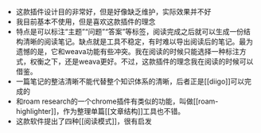 - 这款插件设计目的非常好，但是好像缺乏维护，实际效果并不好
- 我目前基本不使用，但是喜欢这款插件的理念
- 特点是可以标注“主题”“问题”“答案”等标签，阅读完成之后就可以生成一份结构清晰的阅读笔记。缺点就是工具不稳定，有时难以导出阅读后的笔记。最为遗憾的是，它和weava功能有些冲突。我在阅读的时候只能选择一种标注方式，权衡之下，还是weava更好。不过，这款插件的理念我在阅读的时候可以借鉴。
- 一篇笔记的整洁清晰不能代替整个知识体系的清晰，后者正是[[diigo]]可以完成的
- 和roam research的一个chrome插件有类似的功能，叫做[[roam-highlighter]]，作为整理单篇[[文章结构]]工具也不错。
- 这款软件提出了四种[[阅读模式]]，很有启发
